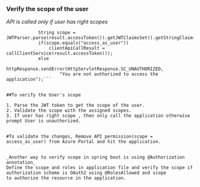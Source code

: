 ### Verify the scope of the user

_API is called only if user has right scopes_

```         IAuthenticationResult result = authHelper.getAuthResultBySilentFlow(httpRequest, authHelper.configuration.clientDefaultScope);
            String scope = JWTParser.parse(result.accessToken()).getJWTClaimsSet().getStringClaim("scp");
            if(scope.equals("access_as_user"))
                clientApiCallResult = callClientService(result.accessToken());
            else
            httpResponse.sendError(HttpServletResponse.SC_UNAUTHORIZED,
                    "You are not authorized to access the application");```


##To verify the User's scope 

1. Parse the JWT token to get the scope of the user.
2. Validate the scope with the assigned scopes.
3. If user has right scope , then only call the application otherwise prompt User is unauthorized.
 

#To validate the changes, Remove API permission(scope = access_as_user) from Azure Portal and hit the application.


_Another way to verify scope in spring boot is using @Authorization annotation_
Define the scope and roles in application file and verify the scope if authorization scheme is OAuth2 using @RolesAllowed and scope 
to authorize the resource in the application.
